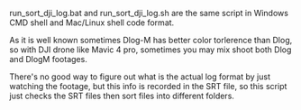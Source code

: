 run_sort_dji_log.bat and run_sort_dji_log.sh are the same script in Windows CMD shell and Mac/Linux shell code format.

As it is well known sometimes Dlog-M has better color torlerence than Dlog, so with DJI drone like Mavic 4 pro, sometimes you may mix shoot both Dlog and DlogM footages.

There's no good way to figure out what is the actual log format by just watching the footage, but this info is recorded in the SRT file, so this script just checks the SRT files then sort files into different folders.

